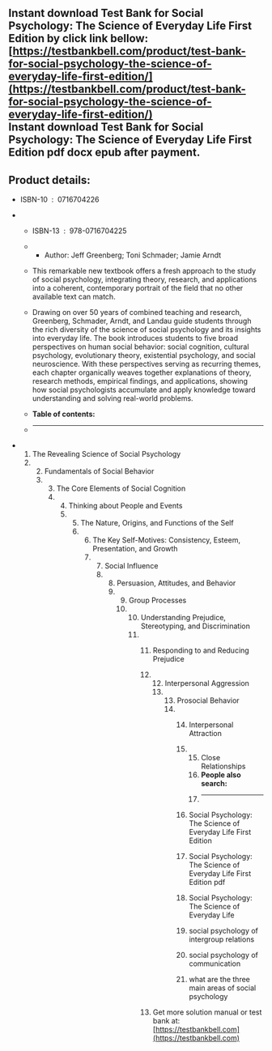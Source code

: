 Instant download **Test Bank for Social Psychology: The Science of Everyday Life First Edition** by click link bellow:  
[https://testbankbell.com/product/test-bank-for-social-psychology-the-science-of-everyday-life-first-edition/](https://testbankbell.com/product/test-bank-for-social-psychology-the-science-of-everyday-life-first-edition/)  
**Instant download Test Bank for Social Psychology: The Science of Everyday Life First Edition pdf docx epub after payment.**
-----------------------------------------------------------------------------------------------------------------------------


**Product details:**
--------------------


* ISBN-10 ‏ : ‎ 0716704226
* * ISBN-13 ‏ : ‎ 978-0716704225
  * * Author: Jeff Greenberg; Toni Schmader; Jamie Arndt
   
  * This remarkable new textbook offers a fresh approach to the study of social psychology, integrating theory, research, and applications into a coherent, contemporary portrait of the field that no other available text can match.
 
  * Drawing on over 50 years of combined teaching and research, Greenberg, Schmader, Arndt, and Landau guide students through the rich diversity of the science of social psychology and its insights into everyday life. The book introduces students to five broad perspectives on human social behavior: social cognition, cultural psychology, evolutionary theory, existential psychology, and social neuroscience. With these perspectives serving as recurring themes, each chapter organically weaves together explanations of theory, research methods, empirical findings, and applications, showing how social psychologists accumulate and apply knowledge toward understanding and solving real-world problems.
  * **Table of contents:**
  * ----------------------
 
* 1. The Revealing Science of Social Psychology
  2. 2. Fundamentals of Social Behavior
     3. 3. The Core Elements of Social Cognition
        4. 4. Thinking about People and Events
           5. 5. The Nature, Origins, and Functions of the Self
              6. 6. The Key Self-Motives: Consistency, Esteem, Presentation, and Growth
                 7. 7. Social Influence
                    8. 8. Persuasion, Attitudes, and Behavior
                       9. 9. Group Processes
                          10. 10. Understanding Prejudice, Stereotyping, and Discrimination
                              11. 11. Responding to and Reducing Prejudice
                                  12. 12. Interpersonal Aggression
                                      13. 13. Prosocial Behavior
                                          14. 14. Interpersonal Attraction
                                              15. 15. Close Relationships
                                                  16. **People also search:**
                                                  17. -----------------------
                                                 
                                              16. Social Psychology: The Science of Everyday Life First Edition
                                             
                                              17. Social Psychology: The Science of Everyday Life First Edition pdf
                                             
                                              18. Social Psychology: The Science of Everyday Life
                                             
                                              19. social psychology of intergroup relations
                                             
                                              20. social psychology of communication
                                             
                                              21. what are the three main areas of social psychology
                                             
                                  13.  Get more solution manual or test bank at: [https://testbankbell.com](https://testbankbell.com)
